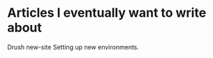 Articles I eventually want to write about
=========================================

Drush new-site
Setting up new environments.